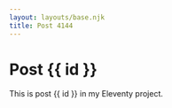 ```yaml
---
layout: layouts/base.njk
title: Post 4144
---
```


# Post {{ id }}

This is post {{ id }} in my Eleventy project.
